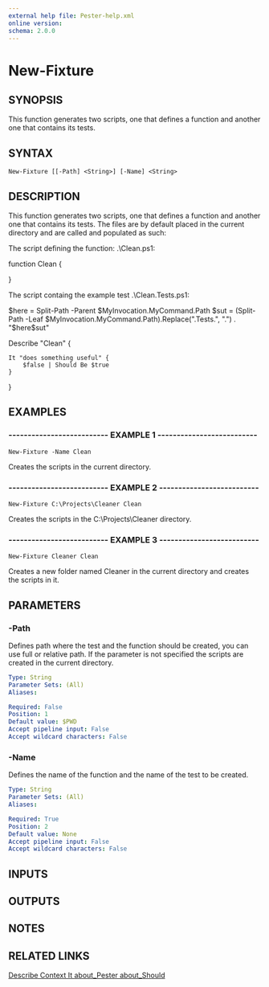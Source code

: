 ```yaml
---
external help file: Pester-help.xml
online version: 
schema: 2.0.0
---
```


# New-Fixture

## SYNOPSIS
This function generates two scripts, one that defines a function
and another one that contains its tests.

## SYNTAX

```
New-Fixture [[-Path] <String>] [-Name] <String>
```

## DESCRIPTION
This function generates two scripts, one that defines a function
and another one that contains its tests.
The files are by default
placed in the current directory and are called and populated as such:


The script defining the function: .\Clean.ps1:

function Clean {

}

The script containg the example test .\Clean.Tests.ps1:

$here = Split-Path -Parent $MyInvocation.MyCommand.Path
$sut = (Split-Path -Leaf $MyInvocation.MyCommand.Path).Replace(".Tests.", ".")
.
"$here\$sut"

Describe "Clean" {

    It "does something useful" {
        $false | Should Be $true
    }
}

## EXAMPLES

### -------------------------- EXAMPLE 1 --------------------------
```
New-Fixture -Name Clean
```

Creates the scripts in the current directory.

### -------------------------- EXAMPLE 2 --------------------------
```
New-Fixture C:\Projects\Cleaner Clean
```

Creates the scripts in the C:\Projects\Cleaner directory.

### -------------------------- EXAMPLE 3 --------------------------
```
New-Fixture Cleaner Clean
```

Creates a new folder named Cleaner in the current directory and creates the scripts in it.

## PARAMETERS

### -Path
Defines path where the test and the function should be created, you can use full or relative path.
If the parameter is not specified the scripts are created in the current directory.

```yaml
Type: String
Parameter Sets: (All)
Aliases: 

Required: False
Position: 1
Default value: $PWD
Accept pipeline input: False
Accept wildcard characters: False
```

### -Name
Defines the name of the function and the name of the test to be created.

```yaml
Type: String
Parameter Sets: (All)
Aliases: 

Required: True
Position: 2
Default value: None
Accept pipeline input: False
Accept wildcard characters: False
```

## INPUTS

## OUTPUTS

## NOTES

## RELATED LINKS

[Describe
Context
It
about_Pester
about_Should]()

